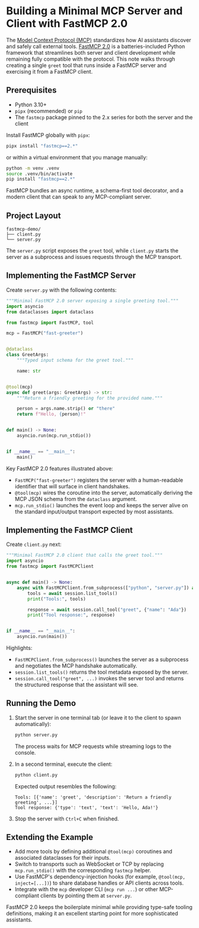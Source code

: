 # Building a Minimal MCP Server and Client with FastMCP 2.0

The [Model Context Protocol (MCP)](https://modelcontextprotocol.io/) standardizes how AI assistants discover and safely call
external tools. [FastMCP 2.0](https://pypi.org/project/fastmcp/) is a batteries-included Python framework that streamlines both
server and client development while remaining fully compatible with the protocol. This note walks through creating a single
`greet` tool that runs inside a FastMCP server and exercising it from a FastMCP client.

## Prerequisites

- Python 3.10+
- `pipx` (recommended) or `pip`
- The `fastmcp` package pinned to the 2.x series for both the server and the client

Install FastMCP globally with `pipx`:

```bash
pipx install "fastmcp==2.*"
```

or within a virtual environment that you manage manually:

```bash
python -m venv .venv
source .venv/bin/activate
pip install "fastmcp==2.*"
```

FastMCP bundles an async runtime, a schema-first tool decorator, and a modern client that can speak to any MCP-compliant
server.

## Project Layout

```
fastmcp-demo/
├── client.py
└── server.py
```

The `server.py` script exposes the `greet` tool, while `client.py` starts the server as a subprocess and issues requests through
the MCP transport.

## Implementing the FastMCP Server

Create `server.py` with the following contents:

```python
"""Minimal FastMCP 2.0 server exposing a single greeting tool."""
import asyncio
from dataclasses import dataclass

from fastmcp import FastMCP, tool

mcp = FastMCP("fast-greeter")


@dataclass
class GreetArgs:
    """Typed input schema for the greet tool."""

    name: str


@tool(mcp)
async def greet(args: GreetArgs) -> str:
    """Return a friendly greeting for the provided name."""

    person = args.name.strip() or "there"
    return f"Hello, {person}!"


def main() -> None:
    asyncio.run(mcp.run_stdio())


if __name__ == "__main__":
    main()
```

Key FastMCP 2.0 features illustrated above:

- `FastMCP("fast-greeter")` registers the server with a human-readable identifier that will surface in client handshakes.
- `@tool(mcp)` wires the coroutine into the server, automatically deriving the MCP JSON schema from the `dataclass` argument.
- `mcp.run_stdio()` launches the event loop and keeps the server alive on the standard input/output transport expected by most
  assistants.

## Implementing the FastMCP Client

Create `client.py` next:

```python
"""Minimal FastMCP 2.0 client that calls the greet tool."""
import asyncio
from fastmcp import FastMCPClient


async def main() -> None:
    async with FastMCPClient.from_subprocess(["python", "server.py"]) as session:
        tools = await session.list_tools()
        print("Tools:", tools)

        response = await session.call_tool("greet", {"name": "Ada"})
        print("Tool response:", response)


if __name__ == "__main__":
    asyncio.run(main())
```

Highlights:

- `FastMCPClient.from_subprocess()` launches the server as a subprocess and negotiates the MCP handshake automatically.
- `session.list_tools()` returns the tool metadata exposed by the server.
- `session.call_tool("greet", ...)` invokes the server tool and returns the structured response that the assistant will see.

## Running the Demo

1. Start the server in one terminal tab (or leave it to the client to spawn automatically):

   ```bash
   python server.py
   ```

   The process waits for MCP requests while streaming logs to the console.

2. In a second terminal, execute the client:

   ```bash
   python client.py
   ```

   Expected output resembles the following:

   ```text
   Tools: [{'name': 'greet', 'description': 'Return a friendly greeting', ...}]
   Tool response: {'type': 'text', 'text': 'Hello, Ada!'}
   ```

3. Stop the server with `Ctrl+C` when finished.

## Extending the Example

- Add more tools by defining additional `@tool(mcp)` coroutines and associated dataclasses for their inputs.
- Switch to transports such as WebSocket or TCP by replacing `mcp.run_stdio()` with the corresponding `fastmcp` helper.
- Use FastMCP's dependency-injection hooks (for example, `@tool(mcp, inject=[...])`) to share database handles or API clients
  across tools.
- Integrate with the `mcp` developer CLI (`mcp run ...`) or other MCP-compliant clients by pointing them at `server.py`.

FastMCP 2.0 keeps the boilerplate minimal while providing type-safe tooling definitions, making it an excellent starting point
for more sophisticated assistants.
